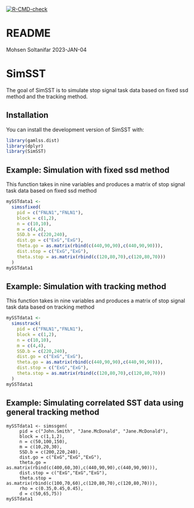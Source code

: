 [![R-CMD-check](https://github.com/imstatsbee/SimSST/actions/workflows/R-CMD-check.yaml/badge.svg)](https://github.com/imstatsbee/SimSST/actions/workflows/R-CMD-check.yaml)

README
================
Mohsen Soltanifar
2023-JAN-04

# SimSST

The goal of SimSST is to simulate stop signal task data based on fixed
ssd method and the tracking method.

## Installation

You can install the development version of SimSST with:

``` r
library(gamlss.dist)
library(dplyr)
library(SimSST)
```

## Example: Simulation with fixed ssd method

This function takes in nine variables and produces a matrix of stop
signal task data based on fixed ssd method

``` r
mySSTdata1 <- 
  simssfixed(
    pid = c("FNLN1","FNLN1"), 
    block = c(1,2),
    n = c(10,10), 
    m = c(4,4), 
    SSD.b = c(220,240),
    dist.go = c("ExG","ExG"),
    theta.go = as.matrix(rbind(c(440,90,90),c(440,90,90))),
    dist.stop = c("ExG","ExG"),
    theta.stop = as.matrix(rbind(c(120,80,70),c(120,80,70)))
  )
mySSTdata1 
```

## Example: Simulation with tracking method

This function takes in nine variables and produces a matrix of stop
signal task data based on tracking method

``` r
mySSTdata1 <- 
  simsstrack(
    pid = c("FNLN1","FNLN1"), 
    block = c(1,2),
    n = c(10,10), 
    m = c(4,4), 
    SSD.b = c(220,240),
    dist.go = c("ExG","ExG"),
    theta.go = as.matrix(rbind(c(440,90,90),c(440,90,90))),
    dist.stop = c("ExG","ExG"),
    theta.stop = as.matrix(rbind(c(120,80,70),c(120,80,70)))
  )
mySSTdata1 
```

## Example: Simulating correlated SST data using general tracking method

```{r}
mySSTdata1 <- simssgen(
     pid = c("John.Smith", "Jane.McDonald", "Jane.McDonald"),
     block = c(1,1,2),
     n = c(50,100,150),
     m = c(10,20,30),
     SSD.b = c(200,220,240),
     dist.go = c("ExG","ExG","ExG"),
     theta.go = as.matrix(rbind(c(400,60,30),c(440,90,90),c(440,90,90))),
     dist.stop = c("ExG","ExG","ExG"),
     theta.stop = as.matrix(rbind(c(100,70,60),c(120,80,70),c(120,80,70))),
     rho = c(0.35,0.45,0.45),
     d = c(50,65,75))
mySSTdata1
```
